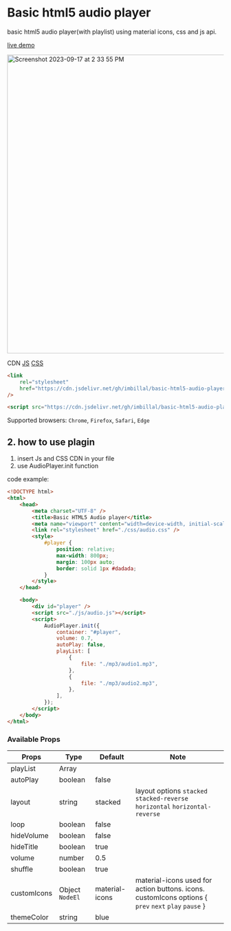 # Basic html5 audio player

basic html5 audio player(with playlist) using material icons, css and js api.

[live demo](https://imbillal.github.io/basic-html5-audio-player/)

<img width="695" alt="Screenshot 2023-09-17 at 2 33 55 PM" src="https://github.com/imbillal/basic-html5-audio-player/assets/20609150/4d1e61a2-22ba-4d5c-9970-cf888c57436a">

CDN [JS](https://cdn.jsdelivr.net/gh/imbillal/basic-html5-audio-player/js/audio.min.js) [CSS](https://cdn.jsdelivr.net/gh/imbillal/basic-html5-audio-player/css/audio.css)

```html
<link
    rel="stylesheet"
    href="https://cdn.jsdelivr.net/gh/imbillal/basic-html5-audio-player/css/audio.css"
/>
```

```html
<script src="https://cdn.jsdelivr.net/gh/imbillal/basic-html5-audio-player/js/audio.min.js" />
```

Supported browsers: `Chrome`, `Firefox`, `Safari`, `Edge`

## 2. how to use plagin

1. insert Js and CSS CDN in your file
2. use AudioPlayer.init function

code example:

```html
<!DOCTYPE html>
<html>
    <head>
        <meta charset="UTF-8" />
        <title>Basic HTML5 Audio player</title>
        <meta name="viewport" content="width=device-width, initial-scale=1" />
        <link rel="stylesheet" href="./css/audio.css" />
        <style>
            #player {
                position: relative;
                max-width: 800px;
                margin: 100px auto;
                border: solid 1px #dadada;
            }
        </style>
    </head>

    <body>
        <div id="player" />
        <script src="./js/audio.js"></script>
        <script>
            AudioPlayer.init({
                container: "#player",
                volume: 0.7,
                autoPlay: false,
                playList: [
                    {
                        file: "./mp3/audio1.mp3",
                    },
                    {
                        file: "./mp3/audio2.mp3",
                    },
                ],
            });
        </script>
    </body>
</html>
```

### Available Props

<!-- ReactNode -->

| Props       | Type            | Default        | Note                                                                                                |
| ----------- | --------------- | -------------- | --------------------------------------------------------------------------------------------------- |
| playList    | Array           |                |
| autoPlay    | boolean         | false          |                                                                                                     |
| layout      | string          | stacked        | layout options `stacked` `stacked-reverse` `horizontal` `horizontal-reverse`                        |
| loop        | boolean         | false          |                                                                                                     |
| hideVolume  | boolean         | false          |
| hideTitle   | boolean         | true           |                                                                                                     |
| volume      | number          | 0.5            |                                                                                                     |
| shuffle     | boolean         | true           |                                                                                                     |
| customIcons | Object `NodeEl` | material-icons | material-icons used for action buttons. icons. customIcons options { `prev` `next` `play` `pause` } |
| themeColor  | string          | blue           |                                                                                                     |
